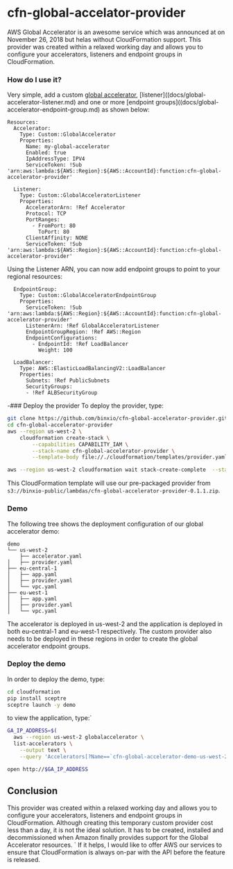 # cfn-global-accelator-provider
AWS Global Accelerator is an awesome service which was announced at on November 26, 2018 but helas without CloudFormation support. This provider 
was created within a relaxed working day and allows you to configure your accelerators, listeners and endpoint groups in CloudFormation.

<!--more-->
### How do I use it?
Very simple, add a custom [global accelerator](docs/global-accelerator.md), [listener]((docs/global-accelerator-listener.md) and one or
more [endpoint groups]((docs/global-accelerator-endpoint-group.md) as shown below:

```
Resources:
  Accelerator:
    Type: Custom::GlobalAccelerator
    Properties:
      Name: my-global-accelerator
      Enabled: true
      IpAddressType: IPV4
      ServiceToken: !Sub 'arn:aws:lambda:${AWS::Region}:${AWS::AccountId}:function:cfn-global-accelerator-provider'

  Listener:
    Type: Custom::GlobalAcceleratorListener
    Properties:
      AcceleratorArn: !Ref Accelerator
      Protocol: TCP
      PortRanges:
        - FromPort: 80
          ToPort: 80
      ClientAffinity: NONE
      ServiceToken: !Sub 'arn:aws:lambda:${AWS::Region}:${AWS::AccountId}:function:cfn-global-accelerator-provider'
```

Using the Listener ARN, you can now add endpoint groups to point to your regional resources:

```
  EndpointGroup:
    Type: Custom::GlobalAcceleratorEndpointGroup
    Properties:
      ServiceToken: !Sub 'arn:aws:lambda:${AWS::Region}:${AWS::AccountId}:function:cfn-global-accelerator-provider'
      ListenerArn: !Ref GlobalAcceleratorListener
      EndpointGroupRegion: !Ref AWS::Region
      EndpointConfigurations:
        - EndpointId: !Ref LoadBalancer
          Weight: 100

  LoadBalancer:
    Type: AWS::ElasticLoadBalancingV2::LoadBalancer
    Properties:
      Subnets: !Ref PublicSubnets
      SecurityGroups:
      - !Ref ALBSecurityGroup
```

-### Deploy the provider
To deploy the provider, type:

```sh
git clone https://github.com/binxio/cfn-global-accelerator-provider.git
cd cfn-global-accelerator-provider
aws --region us-west-2 \
    cloudformation create-stack \
        --capabilities CAPABILITY_IAM \
        --stack-name cfn-global-accelerator-provider \
        --template-body file://./cloudformation/templates/provider.yaml

aws --region us-west-2 cloudformation wait stack-create-complete  --stack-name cfn-global-accelerator-provider
```

This CloudFormation template will use our pre-packaged provider from `s3://binxio-public/lambdas/cfn-global-accelerator-provider-0.1.1.zip`.


### Demo
The following tree shows the deployment configuration of our global accelerator demo:
```
demo
└── us-west-2
    ├── accelerator.yaml
│   ├── provider.yaml
├── eu-central-1
│   ├── app.yaml
│   ├── provider.yaml
│   └── vpc.yaml
├── eu-west-1
│   ├── app.yaml
│   ├── provider.yaml
│   └── vpc.yaml
```
The accelerator is deployed in us-west-2 and the application is deployed in both eu-central-1 and eu-west-1 respectively. The
custom provider also needs to be deployed in these regions in order to create the global accelerator endpoint groups.

### Deploy the demo
In order to deploy the demo, type:

```sh
cd cloudformation
pip install sceptre
sceptre launch -y demo
```

to view the application, type:`

```sh
GA_IP_ADDRESS=$(
  aws --region us-west-2 globalaccelerator \
  list-accelerators \
    --output text \
    --query 'Accelerators[?Name==`cfn-global-accelerator-demo-us-west-2-accelerator`].IpSets[0].IpAddresses[0]')

open http://$GA_IP_ADDRESS
```

## Conclusion
This provider was created within a relaxed working day and allows you to configure your accelerators, listeners and endpoint groups in CloudFormation.
Although creating this temporary custom provider cost less than a day, it is not the ideal solution. It has to be created, installed and decommissioned when Amazon finally provides support for the Global Accelerator resources.
`
If it helps, I would like to offer AWS our services to ensure that CloudFormation is always on-par with the API before the feature is released.
